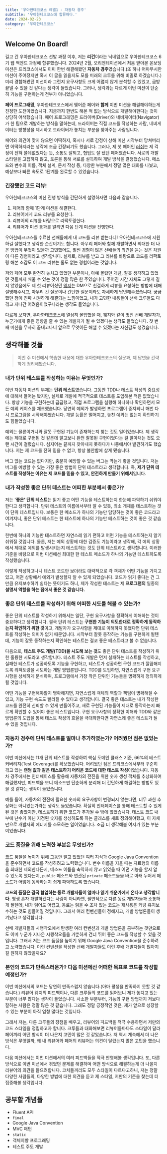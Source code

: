 ```yaml
---
title: '우아한테크코스 레벨1 - 자동차 경주'
subtitle: '우아한테크코스에 합류하다.'
date: 2024-02-23
category: '우아한테크코스'
---
```


## Welcome On Board!

길고 긴 우아한테크코스 선발 과정 이후, 저는 **리건**이라는 닉네임으로 우아한테크코스 6기 웹 백엔드 과정에 합류했습니다. 2024년 2월, 오리엔테이션에서 처음 받아본 온보딩 미션은 프리코스에서도 이미 한번 해결해봤던 **자동차 경주**였습니다.(또 하나 어마무시한 미션이 주어졌지만 혹시 이 글을 읽을지도 모를 미래의 크루를 위해 비밀로 하겠습니다.) 미리 경험해봤던 미션이라 그런지 요구사항도 크게 어렵지 않게 분석할 수 있었고, 금방 끝낼 수 있을 것 같다는 생각이 들었습니다. 그러나, 생각과는 다르게 이번 미션이 단순히 기능을 구현하는게 전부가 아니었습니다.

**페어 프로그래밍**, 우아한테크코스에서 맺어준 페어와 **함께** 이번 미션을 해결해야하는게 진정한 도전이었습니다. 지금까지 한번도 해본 적 없는 방식으로 개발해야한다는 것이 상당히 어색했습니다. 페어 프로그래밍은 드라이버(Driver)와 네비게이터(Navigator)가 한 팀으로 개발하는 방식을 말하는데, 드라이버는 직접 코드를 작성하는 사람, 네비게이터는 방향성을 제시하고 드라이버가 놓치는 부분을 찾아주는 사람입니다.

페어와 의견이 맞지 않으면 어떡하지, 혹시나 서로 감정이 상해 미션 시작부터 망쳐버리면 어떡하지라는 생각에 조금 긴장되기도 했습니다. 그러나, 제 첫 페어인 [러쉬](https://github.com/xogns1514)는 제 걱정이 전혀 쓸데없었다는 듯, 소통도 잘되고, 협업도 잘 됐던 페어였습니다. 서로의 개발 스타일을 고집하지 않고, 토론을 통해 서로를 설득하여 개발 방식을 결정했습니다. 메소드와 변수의 이름, 객체 설계, 문서 작성 등, 다양한 부분에서 정말 많은 대화를 나눴고, 예상보다 빠른 속도로 1단계를 완료할 수 있었습니다.

### 긴장됐던 코드 리뷰!

우아한테크코스의 미션 진행 방식을 간단하게 설명하자면 다음과 같습니다.

1. 페어와 함께 1단계 미션을 해결한다.
2. 리뷰어에게 코드 리뷰를 요청한다.
3. 리뷰어의 리뷰를 바탕으로 리팩토링한다.
4. 리뷰어가 미션 통과를 알리면 다음 단계 미션을 진행한다.

우아한테크코스를 수료한 선배들에게 내 코드를 리뷰 받는다니! 우아한테크코스에 지원하길 잘했다고 생각한 순간이기도 합니다. 아무리 페어와 함께 개발하면서 최대한 더 나은 방법이 무엇이 있을까 고민했어도, 훨씬 경험이 많은 선배들의 의견을 듣는 것은 차원이 다른 경험이라고 생각합니다. 실제로, 리뷰를 받고 그 리뷰를 바탕으로 코드를 리팩토링 해본 소감도 이 코드 리뷰는 둘도 없는 경험이라는 것입니다.

저와 페어 모두 완전히 놓치고 있었던 부분이나, 아예 몰랐던 개념, 잘못 생각하고 있었던 것들까지 배울 수 있는 것이 정말 많은 한 주였습니다. 주어진 시간 자체도 그렇게 길지 않았음에도 제 첫 리뷰어셨던 [웨지](https://github.com/sihyung92)는 DM으로 친절하게 리뷰를 요청하는 방법에 대해 설명해주시고, 아무리 긴 질문이나 간단한 질문이라도 자세하게 답변해주셨습니다. 궁금했던 점이 진짜 시원하게 해결되는 느낌이었고, 내가 고민한 내용들이 선배 크루들도 다 겪고 지나간 어려움이었구나라는 생각도 들었습니다.

다르게 보자면, 우아한테크코스에 열심히 몰입했을 때, 웨지와 같이 멋진 선배 개발자가, 누군가에게 좋은 영향을 줄 수 있는 개발자가 될 수 있겠다는 생각도 들었습니다. 첫 번째 미션을 무사히 끝내고나니 앞으로 무엇이든 해낼 수 있겠다는 자신감도 생겼습니다.

## 생각해볼 것들

> 이번 주 미션에서 학습한 내용에 대한 우아한테크코스의 질문과, 제 답변을 간략하게 정리해봤습니다.

### 내가 단위 테스트를 작성하는 이유는 무엇인가?

이번 자동차 미션의 부제는 **단위 테스트**였습니다. 그동안 TDD나 테스트 작성의 중요성에 대해서 들어는 봤지만, 실제로 개발에 적극적으로 테스트를 도입해본 적은 없었습니다. 항상 기능을 구현하는데 급급했고, 직접 프로그램을 실행해 하나하나 확인하면서 모든 예외 케이스를 체크했습니다. 당연히 예외가 발생하면 프로그램이 중지되니 매번 다시 프로그램을 시작해야했습니다. 개발 능률은 떨어지고, 놓친 예외는 없는지 확인하기도 힘들었습니다.

예외는 물론이거니와 잘못 구현된 기능이 존재하는지 찾는 것도 일이었습니다. 제 생각에는 제대로 구현된 것 같은데 알고보니 완전 잘못된 구현이었다는 걸 알아채는 것도 오랜 시간이 걸렸습니다. 심지어는 끝까지 찾아내지 못하다가 나중에서야 발견하기도 했습니다. 저는 제 코드를 전혀 믿을 수 없고, 항상 불안함에 살게 됐습니다.

버그 없는 코드는 없다지만, 충분히 예방할 수 있는 버그는 막는게 좋을 것입니다. 저는 버그를 예방할 수 있는 가장 좋은 방법이 단위 테스트라고 생각합니다. 즉, **제가 단위 테스트를 작성하는 이유는 제 코드를 믿을 수 있고, 안전하게 만들기 위해서**입니다.

### 내가 작성한 좋은 단위 테스트는 어떠한 부분에서 좋은가?

저는 **'좋은' 단위 테스트**는 읽기 좋고 어떤 기능을 테스트하는지 한눈에 파악하기 쉬워야 한다고 생각합니다. 단위 테스트의 이름에서부터 알 수 있듯, 최소 개체를 테스트하는 것이 단위 테스트입니다. 보통은 한 메소드가 하나의 기능만 담당하는 것이 좋은 코드라고 여겨지니, 좋은 단위 테스트는 한 테스트에 하나의 기능만 테스트하는 것이 좋은 것 같습니다.

한번에 하나의 기능만 테스트하면 자연스레 읽기 편하고 어떤 기능을 테스트하는지 알기 쉬워질 것입니다. 물론, 저는 예외 상황에 대한 검증도 기능이라고 생각해, 각 예외 상황에서 제대로 예외를 발생시키는지 테스트하는 것도 단위 테스트라고 생각합니다. 이러한 기준을 바탕으로 이번 미션에선 최대한 한 테스트 메소드가 하나의 기능만 테스트하도록 작성했습니다.

이렇게 작성하고나니 테스트 코드만 보더라도 대략적으로 각 객체가 어떤 기능을 가지고 있고, 어떤 상황에서 예외가 발생할지 알 수 있게 되었습니다. 코드가 읽기 좋다는 건 그만큼 유지보수하기 쉽다는 뜻이기도 하니, 제가 작성한 테스트는 제 **프로그램의** 일종의 **설명서 역할을 하는 점에서 좋은 것 같습니다.**

### 좋은 단위 테스트를 작성하기 위해 어떠한 시도를 해볼 수 있는가?

좋은 단위 테스트를 작성하기 위해서는 일단, 구현 요구사항을 정확하게 이해하는 것이 중요하다고 생각합니다. 결국 단위 테스트는 **구현한 기능이 의도한대로 정확하게 동작하는지 확인하기 위한 것**이고, 개발자가 요구사항을 제대로 이해하지 못했다면 단위 테스트를 작성하는 의미가 없기 때문입니다. 시작부터 잘못 동작하는 기능을 구현하게 될텐데, 기능이 잘못 동작하는지 확인하는 테스트는 결코 좋은 테스트라고 볼 수 없습니다.

다음으로, **테스트 주도 개발(TDD)을 시도해 보는 것**도 좋은 단위 테스트를 작성하기 위한 훌륭한 시도라고 생각합니다. 테스트 주도 개발은 먼저 실패하는 테스트를 작성하고, 실패한 테스트가 성공하도록 기능을 구현하고, 테스트가 성공하면 구현 코드가 깔끔해지도록 리팩토링을 시도하는 개발 방법론입니다. TDD를 도입하면, 자연스럽게 구현 요구사항을 상세하게 분석하여, 프로그램에서 가장 작은 단위인 기능들을 명확하게 정의하게 될 것입니다.

어떤 기능을 구현해야할지 명확해지면, 자연스럽게 객체의 역할과 책임이 명확해질 수 있고, 기능 구현 속도도 빨라질 수 있다고 생각합니다. 결국 좋은 테스트는 내가 작성한 코드를 완전히 신뢰할 수 있게 만들어주고, 새로 구현된 기능들이 제대로 동작하는지 빠르게 확인할 수 있어야 좋은 테스트입니다. 구현 요구사항의 정확한 이해와 TDD와 같은 방법론의 도입을 통해 테스트 작성의 효율을 극대화한다면 자연스레 좋은 테스트가 될 수 있을 것입니다.

### 자동차 경주에 단위 테스트를 얼마나 추가하였는가? 어려웠던 점은 없었는가?

이번 미션에서는 11개 단위 테스트를 작성하여 핵심 도메인 클래스 기준, 66%의 테스트 커버리지(Test Coverage)를 확보했습니다. 어려웠던 점은 프리코스에서부터 꾸준히 겪고 있는 **랜덤 값과 같은 테스트하기 어려운 코드에 대한 테스트 작성**이었습니다. 자동차 경주에서는 인터페이스를 활용해 자동차의 전진을 위한 숫자 생성 객체를 추상화하여 해결했지만, 피드백을 보니 메소드만 단순하게 분리해 더 간단하게 해결하는 방법도 있을 것 같다는 생각이 들었습니다.

예를 들어, 자동차의 전진에 필요한 숫자의 요구사항이 변경되지 않는다면, 너무 과한 추상화는 아니었는가라는 생각도 들었습니다. 확실히 인터페이스를 통해 테스트할 수 있게 된 것은 좋았지만, 테스트하기 위한 코드가 추가될 수 밖에 없었습니다. 테스트 코드 내부에 난수가 아닌 지정된 숫자를 생성하도록 하는 클래스를 새로 정의해야했고, 이 자체만으로 개발자의 에너지를 소모하는 일이었습니다. 조금 더 생각해볼 여지가 있는 부분이었습니다.

### 코드 품질을 위해 노력한 부분은 무엇인가?

코드 품질을 높이기 위해 그동안 알고 있었던 여러 지식과 Google Java Convention을 준수하면서 코드를 작성하려고 노력했습니다. 변수 이름을 지을 때는 자료형의 이름을 최대한 제외한다든지, 메소드 이름을 축약하지 않고 읽었을 때 어떤 기능을 할지 알 수 있도록 했다든지, `public` 메소드와 연관된 `private` 메소드들을 바로 아래 두어서 메소드가 어떻게 동작하는지 쉽게 파악하도록 했습니다.

**코드의 품질은 결국 협업하는 동료 개발자들이 얼마나 읽기 쉬운가에서 온다고 생각합니다.** 평생 혼자 개발하겠다는 사람이 아니라면, 필연적으로 다른 동료 개발자들과 소통하게 될텐데, 내가 읽어도 어렵고, 동료는 읽을 수 조차 없는 코드는 재사용은 커녕 유지보수하는 것도 힘들어질 것입니다. 그래서 여러 컨벤션들이 정해지고, 개발 방법론들이 생겨났다고 생각합니다.

선배 개발자들의 시행착오에서 탄생한 여러 컨벤션과 개발 방법론을 공부하는 것만으로도 이미 누군가 지나온 시행착오들을 가뿐하게 건너 뛰어 좋은 코드를 작성할 수 있을 것입니다. 그래서 저는 코드 품질을 높이기 위해 Google Java Convention을 준수하려고 노력했습니다. 이런 컨벤션을 작성한 선배 개발자들도 이런 후배 개발자들이 많아지길 원하지 않았을까요?

### 본인의 코드가 만족스러운가? 다음 미션에선 어떠한 목표로 코드를 작성할 예정인가?

이번 미션에서의 코드는 당연히 만족스럽지 않습니다.(아마 평생을 만족하지 못할 것 같습니다.) 리뷰어 웨지의 피드백이나, 다른 크루들의 코드를 읽어보니 제가 놓치고 있는 부분이 너무 많다는 생각이 들었습니다. 사소한 부분부터, 기능의 구현 방법까지 저보다 잘하는 사람은 정말 많은 것 같습니다. 그래도 정말 긍정적인 것은, 제가 앞으로 성장할 수 있는 부분이 아직 엄청 많다는 것입니다.

그래서 저는, 다른 크루들의 장점을 배우고, 리뷰어의 피드백을 적극 수용하면서 저만의 코드 스타일을 정립하고자 합니다. 크루들과 대화해보면 리뷰어들마다도 스타일이 달라 페어끼리 어떤 방식이 더 나은지 고민이 많은 것 같았습니다. 저 역시 계속해서 더 나은 방식은 무엇일까, 왜 내 리뷰어와 페어의 리뷰어는 의견이 달랐는지 많은 고민을 했습니다.

다음 미션에서는 이번 미션에서의 여러 피드백들을 적극 반영해볼 생각입니다. 또, 다른 방식으로 이번 미션에서 겪었던 문제를 해결하며 어떤 방식으로 해결하는게 더 나을지 리뷰어의 의견을 들으려합니다. 코치들끼리도 모두 스타일이 다르다고하니, 저는 정말 다양한 사람들의, 다양한 방법에 대한 의견을 듣고 제 스타일, 저만의 기준을 찾는데 더 집중해볼 생각입니다.

## 공부할 개념들

- Fluent API
- `final`
- Google Java Convention
- MVC 패턴
- `static`
- 객체지향 프로그래밍
- 테스트 주도 개발
